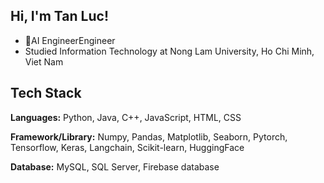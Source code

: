 
## Hi, I'm Tan Luc!

 - 🤖AI EngineerEngineer
 - Studied Information Technology at Nong Lam University, Ho Chi Minh, Viet Nam



## Tech Stack

**Languages:** Python, Java, C++, JavaScript, HTML, CSS 

**Framework/Library:** Numpy, Pandas, Matplotlib, Seaborn, Pytorch, Tensorflow, Keras, Langchain, Scikit-learn, HuggingFace

**Database:** MySQL, SQL Server, Firebase database

